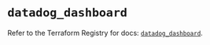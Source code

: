 # `datadog_dashboard`

Refer to the Terraform Registry for docs: [`datadog_dashboard`](https://registry.terraform.io/providers/datadog/datadog/3.36.1/docs/resources/dashboard).
